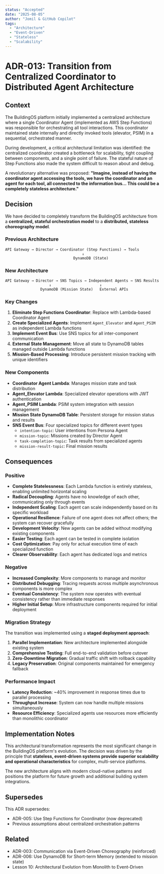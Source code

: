 ```yaml
---
status: "Accepted"
date: "2025-08-05"
author: "Jomil & GitHub Copilot"
tags:
  - "Architecture"
  - "Event-Driven"
  - "Stateless"
  - "Scalability"
---
```


# ADR-013: Transition from Centralized Coordinator to Distributed Agent Architecture

## Context

The BuildingOS platform initially implemented a centralized architecture where a single Coordinator Agent (implemented as AWS Step Functions) was responsible for orchestrating all tool interactions. This coordinator maintained state internally and directly invoked tools (elevator, PSIM) in a sequential, orchestrated manner.

During development, a critical architectural limitation was identified: the centralized coordinator created a bottleneck for scalability, tight coupling between components, and a single point of failure. The stateful nature of Step Functions also made the system difficult to reason about and debug.

A revolutionary alternative was proposed: **"Imagine, instead of having the coordinator agent accessing the tools, we have the coordinator and an agent for each tool, all connected to the information bus... This could be a completely stateless architecture."**

## Decision

We have decided to completely transform the BuildingOS architecture from a **centralized, stateful orchestration model** to a **distributed, stateless choreography model**.

### Previous Architecture
```
API Gateway → Director → Coordinator (Step Functions) → Tools
                                   ↓
                               DynamoDB (State)
```

### New Architecture  
```
API Gateway → Director → SNS Topics → Independent Agents → SNS Results
                    ↓                      ↓
                DynamoDB (Mission State)   External APIs
```

### Key Changes
1. **Eliminate Step Functions Coordinator**: Replace with Lambda-based Coordinator Agent
2. **Create Specialized Agents**: Implement `Agent_Elevator` and `Agent_PSIM` as independent Lambda functions
3. **Implement Event Bus**: Use SNS topics for all inter-component communication
4. **External State Management**: Move all state to DynamoDB tables managed outside Lambda functions
5. **Mission-Based Processing**: Introduce persistent mission tracking with unique identifiers

### New Components
- **Coordinator Agent Lambda**: Manages mission state and task distribution
- **Agent_Elevator Lambda**: Specialized elevator operations with JWT authentication
- **Agent_PSIM Lambda**: PSIM system integration with session management
- **Mission State DynamoDB Table**: Persistent storage for mission status and results
- **SNS Event Bus**: Four specialized topics for different event types
  - `intention-topic`: User intentions from Persona Agent
  - `mission-topic`: Missions created by Director Agent
  - `task-completion-topic`: Task results from specialized agents
  - `mission-result-topic`: Final mission results

## Consequences

### Positive

- **Complete Statelessness**: Each Lambda function is entirely stateless, enabling unlimited horizontal scaling
- **Radical Decoupling**: Agents have no knowledge of each other, communicating only through events
- **Independent Scaling**: Each agent can scale independently based on its specific workload
- **Operational Resilience**: Failure of one agent does not affect others; the system can recover gracefully
- **Development Velocity**: New agents can be added without modifying existing components
- **Easier Testing**: Each agent can be tested in complete isolation
- **Cost Optimization**: Pay only for actual execution time of each specialized function
- **Clearer Observability**: Each agent has dedicated logs and metrics

### Negative

- **Increased Complexity**: More components to manage and monitor
- **Distributed Debugging**: Tracing requests across multiple asynchronous components is more complex
- **Eventual Consistency**: The system now operates with eventual consistency rather than immediate responses
- **Higher Initial Setup**: More infrastructure components required for initial deployment

### Migration Strategy

The transition was implemented using a **staged deployment approach**:
1. **Parallel Implementation**: New architecture implemented alongside existing system
2. **Comprehensive Testing**: Full end-to-end validation before cutover
3. **Zero-Downtime Migration**: Gradual traffic shift with rollback capability
4. **Legacy Preservation**: Original components maintained for emergency fallback

### Performance Impact

- **Latency Reduction**: ~40% improvement in response times due to parallel processing
- **Throughput Increase**: System can now handle multiple missions simultaneously
- **Resource Efficiency**: Specialized agents use resources more efficiently than monolithic coordinator

## Implementation Notes

This architectural transformation represents the most significant change in the BuildingOS platform's evolution. The decision was driven by the principle that **stateless, event-driven systems provide superior scalability and operational characteristics** for complex, multi-service platforms.

The new architecture aligns with modern cloud-native patterns and positions the platform for future growth and additional building system integrations.

## Supersedes

This ADR supersedes:
- ADR-005: Use Step Functions for Coordinator (now deprecated)
- Previous assumptions about centralized orchestration patterns

## Related

- ADR-003: Communication via Event-Driven Choreography (reinforced)
- ADR-006: Use DynamoDB for Short-term Memory (extended to mission state)
- Lesson 10: Architectural Evolution from Monolith to Event-Driven

